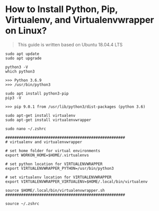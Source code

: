# How to Install Python, Pip, Virtualenv, and Virtualenvwrapper on Linux?

> This guide is written based on Ubuntu 18.04.4 LTS

```
sudo apt update
sudo apt upgrade
```

```
python3 -V
which python3
```

```
>>> Python 3.6.9
>>> /usr/bin/python3
```


```
sudo apt install python3-pip
pip3 -V
```

```
>>> pip 9.0.1 from /usr/lib/python3/dist-packages (python 3.6)
```


```
sudo apt-get install virtualenv
sudo apt-get install virtualenvwrapper
```

```
sudo nano ~/.zshrc
```

```
#####################################################
# virtualenv and virtualenvwrapper

# set home folder for virtual environments
export WORKON_HOME=$HOME/.virtualenvs

# set python location for VIRTUALENVWRAPPER
export VIRTUALENVWRAPPER_PYTHON=/usr/bin/python3

# set virtualenv location for VIRTUALENVWRAPPER
export VIRTUALENVWRAPPER_VIRTUALENV=$HOME/.local/bin/virtualenv

source $HOME/.local/bin/virtualenvwrapper.sh
#####################################################
```

```
source ~/.zshrc
```
